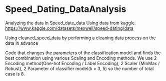 # Speed_Dating_DataAnalysis

Analyzing the data in Speed_date_data
Using data from kaggle.
https://www.kaggle.com/datasets/mexwell/speed-dating/data

Using cleaned_speed_data by performing a cleaning data process on the data in advance

Code that changes the parameters of the classification model and finds the best combination using various Scaling and Encoding methods.
We use 2 Encoding method(One-hot Encoding / Label Encoding), 2 Scaler (MinMax / Robust), 2 Parameter of classifier model(k = 3, 5)
so the number of total case is 8.
